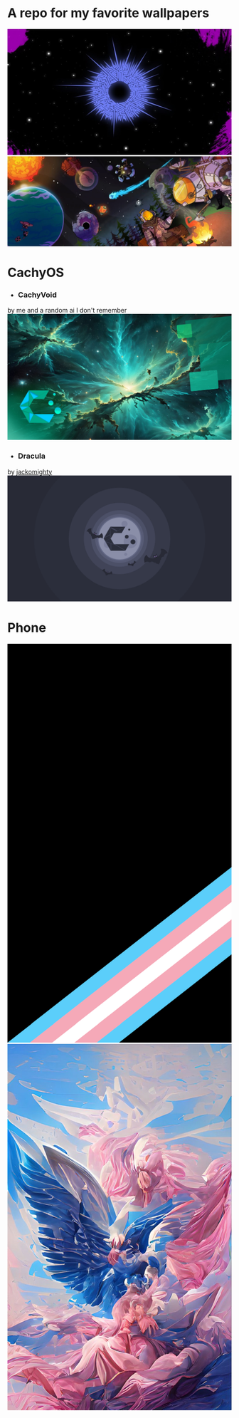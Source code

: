 # A repo for my favorite wallpapers
![Eye_of_the_Universe](https://raw.githubusercontent.com/Fhraze/wallpapers/master/OuterWildsEye.jpg)
![Eye_of_the_Universe](https://raw.githubusercontent.com/Fhraze/wallpapers/master/OuterWildsUW.jpg)

# CachyOS
- ### CachyVoid
by me and a random ai I don't remember
![CachyVoid](https://raw.githubusercontent.com/Fhraze/wallpapers/master/CachyVoid.jpg)
- ### Dracula
by [jackomighty](https://github.com/dracula/wallpaper/issues/49)
![CachyVoid](https://raw.githubusercontent.com/Fhraze/wallpapers/master/CachyDracula.png)

# Phone
![trans-phone](https://raw.githubusercontent.com/Fhraze/wallpapers/master/trans-phone.png)
![nice](https://raw.githubusercontent.com/Fhraze/wallpapers/master/nice.jpg)
